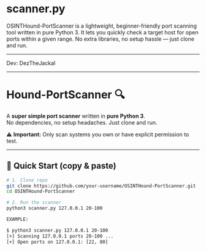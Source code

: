 # scanner.py
OSINTHound-PortScanner is a lightweight, beginner-friendly port scanning tool written in pure Python 3. It lets you quickly check a target host for open ports within a given range. No extra libraries, no setup hassle — just clone and run.
_____________________________
Dev: DezTheJackal
_____________________________
# Hound-PortScanner 🔍

A **super simple port scanner** written in **pure Python 3**.  
No dependencies, no setup headaches. Just clone and run.

⚠️ **Important:** Only scan systems you own or have explicit permission to test.

---

## 🚀 Quick Start (copy & paste)

```bash
# 1. Clone repo
git clone https://github.com/your-username/OSINTHound-PortScanner.git
cd OSINTHound-PortScanner

# 2. Run the scanner
python3 scanner.py 127.0.0.1 20-100

EXAMPLE:

$ python3 scanner.py 127.0.0.1 20-100
[+] Scanning 127.0.0.1 ports 20-100 ...
[+] Open ports on 127.0.0.1: [22, 80]

